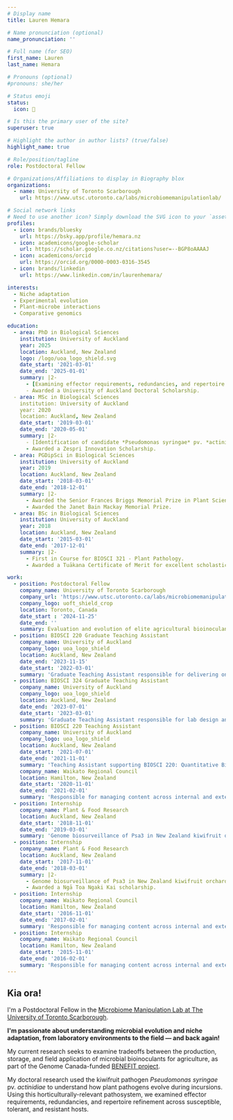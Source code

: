 ```yaml
---
# Display name
title: Lauren Hemara

# Name pronunciation (optional)
name_pronunciation: ''

# Full name (for SEO)
first_name: Lauren
last_name: Hemara

# Pronouns (optional)
#pronouns: she/her

# Status emoji
status:
  icon: 🥝

# Is this the primary user of the site?
superuser: true

# Highlight the author in author lists? (true/false)
highlight_name: true

# Role/position/tagline
role: Postdoctoral Fellow

# Organizations/Affiliations to display in Biography blox
organizations:
  - name: University of Toronto Scarborough
    url: https://www.utsc.utoronto.ca/labs/microbiomemanipulationlab/

# Social network links
# Need to use another icon? Simply download the SVG icon to your `assets/media/icons/` folder.
profiles:
  - icon: brands/bluesky
    url: https://bsky.app/profile/hemara.nz
  - icon: academicons/google-scholar
    url: https://scholar.google.co.nz/citations?user=--BGP8oAAAAJ
  - icon: academicons/orcid
    url: https://orcid.org/0000-0003-0316-3545
  - icon: brands/linkedin
    url: https://www.linkedin.com/in/laurenhemara/

interests:
  - Niche adaptation
  - Experimental evolution
  - Plant-microbe interactions
  - Comparative genomics

education:
  - area: PhD in Biological Sciences
    institution: University of Auckland
    year: 2025
    location: Auckland, New Zealand
    logo: /logo/uoa_logo_shield.svg
    date_start: '2021-03-01'
    date_end: '2025-01-01'
    summary: |2-
      - [Examining effector requirements, redundancies, and repertoire refinement in the emergent kiwifruit pathogen *Pseudomonas syringae* pv. *actinidiae*](https://researchspace.auckland.ac.nz/items/409ac923-e000-4531-86e8-eccafdd20814).
      - Awarded a University of Auckland Doctoral Scholarship.   
  - area: MSc in Biological Sciences
    institution: University of Auckland
    year: 2020
    location: Auckland, New Zealand
    date_start: '2019-03-01'
    date_end: '2020-05-01'
    summary: |2-
      - [Identification of candidate *Pseudomonas syringae* pv. *actinidiae* effectors that trigger resistance in *Actinidia arguta*](https://researchspace.auckland.ac.nz/items/7d7707d0-5333-43c1-9134-2f3ca9208b80).
      - Awarded a Zespri Innovation Scholarship.
  - area: PGDipSci in Biological Sciences
    institution: University of Auckland
    year: 2019
    location: Auckland, New Zealand
    date_start: '2018-03-01'
    date_end: '2018-12-01'  
    summary: |2-
      - Awarded the Senior Frances Briggs Memorial Prize in Plant Sciences.
      - Awarded the Janet Bain Mackay Memorial Prize.
  - area: BSc in Biological Sciences
    institution: University of Auckland
    year: 2018
    location: Auckland, New Zealand
    date_start: '2015-03-01'
    date_end: '2017-12-01' 
    summary: |2-
      - First in Course for BIOSCI 321 - Plant Pathology.
      - Awarded a Tuākana Certificate of Merit for excellent scholastic achievement in STATS 201.

work:
  - position: Postdoctoral Fellow
    company_name: University of Toronto Scarborough
    company_url: 'https://www.utsc.utoronto.ca/labs/microbiomemanipulationlab/'
    company_logo: uoft_shield_crop
    location: Toronto, Canada
    date_start : '2024-11-25'
    date_end: ''
    summary: Evaluation and evolution of elite agricultural bioinoculants across production landscapes, as part of the [Genome Canada-funded BENEFIT project](https://www.queensu.ca/microbes-for-agriculture/).
  - position: BIOSCI 220 Graduate Teaching Assistant
    company_name: University of Auckland
    company_logo: uoa_logo_shield
    location: Auckland, New Zealand
    date_end: '2023-11-15'
    date_start: '2022-03-01'
    summary: 'Graduate Teaching Assistant responsible for delivering online and in-person labs for BIOSCI 220: Quantitative Biology (4 semesters).'
  - position: BIOSCI 324 Graduate Teaching Assistant
    company_name: University of Auckland
    company_logo: uoa_logo_shield
    location: Auckland, New Zealand
    date_end: '2023-07-01'
    date_start: '2023-03-01'
    summary: 'Graduate Teaching Assistant responsible for lab design and delivery for BIOSCI 324: Plant Pathology and Symbiosis (1 semester).'
  - position: BIOSCI 220 Teaching Assistant
    company_name: University of Auckland
    company_logo: uoa_logo_shield
    location: Auckland, New Zealand
    date_start: '2021-07-01'
    date_end: '2021-11-01'
    summary: 'Teaching Assistant supporting BIOSCI 220: Quantitative Biology labs (1 semester).'
    company_name: Waikato Regional Council
    location: Hamilton, New Zealand
    date_start: '2020-11-01'
    date_end: '2021-02-01'
    summary: 'Responsible for managing content across internal and external websites, including the launch of the [environmental data hub](https://www.waikatoregion.govt.nz/environment/envirohub/).'
  - position: Internship
    company_name: Plant & Food Research
    location: Auckland, New Zealand
    date_start: '2018-11-01'
    date_end: '2019-03-01'
    summary: 'Genome biosurveillance of Psa3 in New Zealand kiwifruit orchards.'
  - position: Internship
    company_name: Plant & Food Research
    location: Auckland, New Zealand
    date_start: '2017-11-01'
    date_end: '2018-03-01'
    summary: |2-
      - Genome biosurveillance of Psa3 in New Zealand kiwifruit orchards.
      - Awarded a Ngā Toa Ngaki Kai scholarship.
  - position: Internship
    company_name: Waikato Regional Council
    location: Hamilton, New Zealand
    date_start: '2016-11-01'
    date_end: '2017-02-01'
    summary: 'Responsible for managing content across internal and external websites, including the migration of the flagship [Waikato Regional Council](https://www.waikatoregion.govt.nz/) and [Envirolink](https://www.envirolink.govt.nz/) websites to a new content management system.'
  - position: Internship
    company_name: Waikato Regional Council
    location: Hamilton, New Zealand
    date_start: '2015-11-01'
    date_end: '2016-02-01'
    summary: 'Responsible for managing content across internal and external websites.'
---
```


## Kia ora!

I'm a Postdoctoral Fellow in the [Microbiome Manipulation Lab at The University of Toronto Scarborough](https://www.utsc.utoronto.ca/labs/microbiomemanipulationlab/).

 **I'm passionate about understanding microbial evolution and niche adaptation, from laboratory environments to the field — and back again!**

 My current research seeks to examine tradeoffs between the production, storage, and field application of microbial bioinoculants for agriculture, as part of the Genome Canada-funded [BENEFIT project](https://www.queensu.ca/microbes-for-agriculture/).
 
 My doctoral research used the kiwifruit pathogen *Pseudomonas syringae* pv. *actinidiae* to understand how plant pathogens evolve during incursions. Using this horticulturally-relevant pathosystem, we examined effector requirements, redundancies, and repertoire refinement across susceptible, tolerant, and resistant hosts.